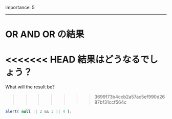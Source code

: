 importance: 5

---

# OR AND OR の結果

<<<<<<< HEAD
結果はどうなるでしょう？
=======
What will the result be?
>>>>>>> 3699f73b4ccb2a57ac5ef990d2687bf31ccf564c

```js
alert( null || 2 && 3 || 4 );
```
